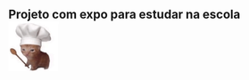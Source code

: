 <h2>Projeto com expo para estudar na escola <picture><img height=90 width=90 src="https://github.com/joaoguilherme000/Funcionando-typescript/blob/main/huh.gif"></picture> </h2>
